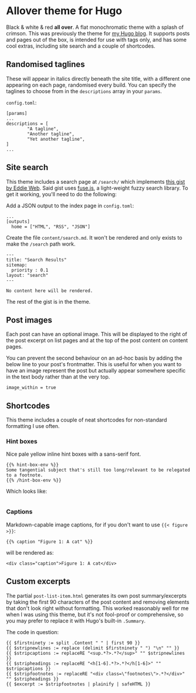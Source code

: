 # Allover theme for Hugo

Black & white & red **all over**. A flat monochromatic theme with a splash of crimson. This was previously the theme for [my Hugo blog](https://davidyat.es). It supports posts and pages out of the box, is intended for use with tags only, and has some cool extras, including site search and a couple of shortcodes.

## Randomised taglines

These will appear in italics directly beneath the site title, with a different one appearing on each page, randomised every build. You can specify the taglines to choose from in the `descriptions` array in your `params`.

`config.toml`:
```
[params]
...
descriptions = [
		"A tagline",
		"Another tagline",
		"Yet another tagline",
]
...
```

## Site search

This theme includes a search page at `/search/` which implements [this gist by Eddie Web](https://gist.github.com/eddiewebb/735feb48f50f0ddd65ae5606a1cb41ae). Said gist uses [fuse.js](https://fusejs.io/), a light-weight fuzzy search library. To get it working, you'll need to do the following:

Add a JSON output to the index page in `config.toml`:

```
...
[outputs]
  home = ["HTML", "RSS", "JSON"]
```

Create the file `content/search.md`. It won't be rendered and only exists to make the `/search` path work.

```
---
title: "Search Results"
sitemap:
  priority : 0.1
layout: "search"
---

No content here will be rendered.
```

The rest of the gist is in the theme.

## Post images

Each post can have an optional image. This will be displayed to the right of the post excerpt on list pages and at the top of the post content on content pages.

You can prevent the second behaviour on an ad-hoc basis by adding the below line to your post's frontmatter. This is useful for when you want to have an image represent the post but actually appear somewhere specific in the text body rather than at the very top.

```
image_within = true
```

## Shortcodes

This theme includes a couple of neat shortcodes for non-standard formatting I use often.

### Hint boxes

Nice pale yellow inline hint boxes with a sans-serif font.

```
{{% hint-box-env %}}
Some tangential subject that's still too long/relevant to be relegated to a footnote.
{{% /hint-box-env %}}
```

Which looks like:

![]()

### Captions

Markdown-capable image captions, for if you don't want to use `{{< figure >}}`:

```
{{% caption "Figure 1: A cat" %}}
```

will be rendered as:

```
<div class="caption">Figure 1: A cat</div>
```

## Custom excerpts

The partial `post-list-item.html` generates its own post summary/excerpts by taking the first 90 characters of the post content and removing elements that don't look right without formatting. This worked reasonably well for me when I was using this theme, but it's not fool-proof or comprehensive, so you may prefer to replace it with Hugo's built-in `.Summary`.

The code in question:

```
{{ $firstninety := split .Content " " | first 90 }}
{{ $stripnewlines := replace (delimit $firstninety " ") "\n" "" }}
{{ $stripcaptions := replaceRE "<sup.*?>.*?</sup>" "" $stripnewlines }}
{{ $stripheadings := replaceRE "<h[1-6].*?>.*?</h[1-6]>" "" $stripcaptions }}
{{ $stripfootnotes := replaceRE "<div class=\"footnotes\">.*?</div>" "" $stripheadings }}
{{ $excerpt := $stripfootnotes | plainify | safeHTML }}
```
